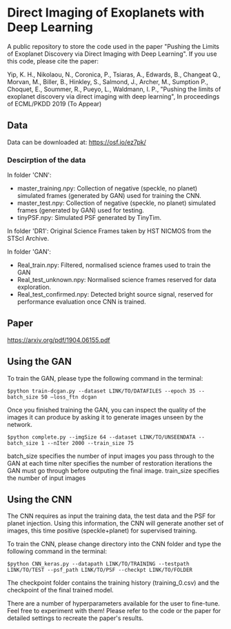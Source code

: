 # Direct Imaging of Exoplanets with Deep Learning
A public repository to store the code used in the paper "Pushing the Limits of Exoplanet Discovery via Direct Imaging with Deep Learning". If you use this code, please cite the paper:

Yip, K. H., Nikolaou, N., Coronica, P., Tsiaras, A., Edwards, B., Changeat Q., Morvan, M., Biller, B., Hinkley, S., Salmond, J., Archer, M., Sumption P., Choquet, E., Soummer, R., Pueyo, L., Waldmann, I. P., "Pushing the limits of exoplanet discovery via direct imaging with deep learning", In proceedings of ECML/PKDD 2019 (To Appear)


## Data
Data can be downloaded at: https://osf.io/ez7pk/

### Descirption of the data
In folder 'CNN':
- master_training.npy: Collection of negative (speckle, no planet) simulated frames (generated by GAN) used for training the CNN. 
- master_test.npy: Collection of negative (speckle, no planet) simulated frames (generated by GAN) used for testing.
- tinyPSF.npy: Simulated PSF generated by TinyTim.

In folder 'DR1':
Original Science Frames taken by HST NICMOS from the STScI Archive.

In folder 'GAN':
- Real_train.npy: Filtered, normalised science frames used to train the GAN
- Real_test_unknown.npy: Normalised science frames reserved for data exploration.
- Real_test_confirmed.npy: Detected bright source signal, reserved for performance evaluation once CNN is trained.

## Paper
https://arxiv.org/pdf/1904.06155.pdf

## Using the GAN
To train the GAN, please type the following command in the terminal:

	$python train-dcgan.py --dataset LINK/TO/DATAFILES --epoch 35 --batch_size 50 —loss_ftn dcgan

Once you finished training the GAN, you can inspect the quality of the images it can produce by asking it to generate images unseen by the network. 

	$python complete.py --imgSize 64 --dataset LINK/TO/UNSEENDATA --batch_size 1 --nIter 2000 --train_size 75

batch_size specifies the number of input images you pass through to the GAN at each time
nIter specifies the number of restoration iterations the GAN must go through before outputing the final image.
train_size specifies the number of input images

## Using the CNN
The CNN requires as input the training data, the test data and the PSF for planet injection. Using this information, the CNN will generate another set of images, this time positive (speckle+planet) for supervised training. 

To train the CNN, please change directory into the CNN folder and type the following command in the terminal:

    $python CNN_keras.py --datapath LINK/TO/TRAINING --testpath LINK/TO/TEST --psf_path LINK/TO/PSF --checkpt LINK/TO/FOLDER
    
The checkpoint folder contains the training history (training_0.csv) and the checkpoint of the final trained model. 

There are a number of hyperparameters available for the user to fine-tune. Feel free to experiment with them! Please refer to the code or the paper for detailed settings to recreate the paper's results. 
